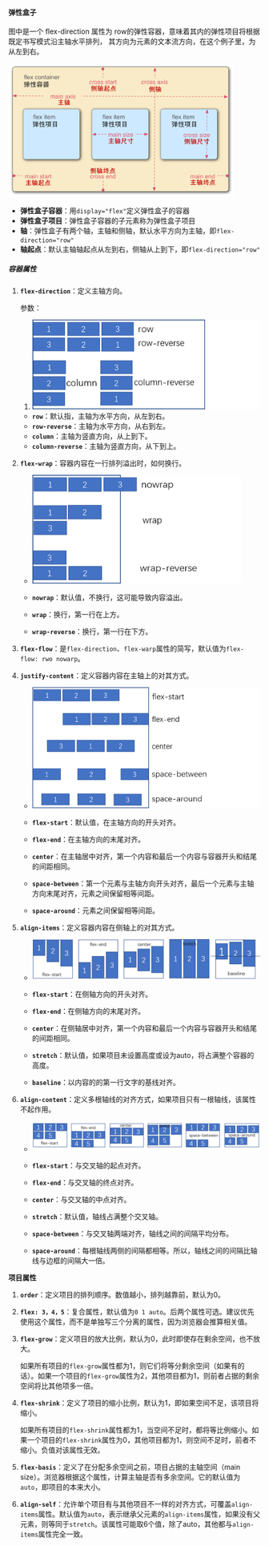 #### 弹性盒子

图中是一个 flex-direction 属性为 row的弹性容器，意味着其内的弹性项目将根据既定书写模式沿主轴水平排列， 其方向为元素的文本流方向，在这个例子里，为从左到右。

<img src="..\img\001.png" alt="008" style="zoom:80%;" />

- **弹性盒子容器**：用`display="flex"`定义弹性盒子的容器
- **弹性盒子项目**：弹性盒子容器的子元素称为弹性盒子项目
- **轴**：弹性盒子有两个轴，主轴和侧轴，默认水平方向为主轴，即`flex-direction="row"`
- **轴起点**：默认主轴轴起点从左到右，侧轴从上到下，即`flex-direction="row"`

##### 容器属性

1. **`flex-direction`**：定义主轴方向。

   参数：

   1. <img src="..\img\002.png" alt="008" style="zoom:80%" />

   - **`row`**：默认指，主轴为水平方向，从左到右。
   - **`row-reverse`**：主轴为水平方向，从右到左。
   - **`column`**：主轴为竖直方向，从上到下。
   - **`column-reverse`**：主轴为竖直方向，从下到上。

2. **`flex-wrap`**：容器内容在一行排列溢出时，如何换行。

   - <img src="..\img\003.png" alt="008" style="zoom:80%" />

   - **`nowrap`**：默认值，不换行，这可能导致内容溢出。

   - **`wrap`**：换行，第一行在上方。

   - **`wrap-reverse`**：换行，第一行在下方。

3. **`flex-flow`**：是`flex-direction`、`flex-warp`属性的简写，默认值为`flex-flow: rwo nowarp`。

4. **`justify-content`**：定义容器内容在主轴上的对其方式。

   - <img src="..\img\004.png" alt="008" style="zoom:80%" />

   - **`flex-start`**：默认值，在主轴方向的开头对齐。
   - **`flex-end`**：在主轴方向的末尾对齐。
   - **`center`**：在主轴居中对齐，第一个内容和最后一个内容与容器开头和结尾的间距相同。
   - **`space-between`**：第一个元素与主轴方向开头对齐，最后一个元素与主轴方向末尾对齐，元素之间保留相等间距。
   - **`space-around`**：元素之间保留相等间距。

5. **`align-items`**：定义容器内容在侧轴上的对其方式。

   - <img src="..\img\005.png" alt="008" style="zoom:80%" />

   - **`flex-start`**：在侧轴方向的开头对齐。
   - **`flex-end`**：在侧轴方向的末尾对齐。
   - **`center`**：在侧轴居中对齐，第一个内容和最后一个内容与容器开头和结尾的间距相同。
   - **`stretch`**：默认值，如果项目未设置高度或设为auto，将占满整个容器的高度。
   - **`baseline`**：以内容的的第一行文字的基线对齐。

6. **`align-content`**：定义多根轴线的对齐方式，如果项目只有一根轴线，该属性不起作用。

   - <img src="..\img\006.png" alt="008" style="zoom:80%" />

   - **`flex-start`**：与交叉轴的起点对齐。
   - **`flex-end`**：与交叉轴的终点对齐。
   - **`center`**：与交叉轴的中点对齐。
   - **`stretch`**：默认值，轴线占满整个交叉轴。
   - **`space-between`**：与交叉轴两端对齐，轴线之间的间隔平均分布。
   - **`space-around`**：每根轴线两侧的间隔都相等。所以，轴线之间的间隔比轴线与边框的间隔大一倍。

**项目属性**

1. **`order`**：定义项目的排列顺序。数值越小，排列越靠前，默认为0。

2. **`flex: 3，4，5`**：复合属性，默认值为`0 1 auto`。后两个属性可选。建议优先使用这个属性，而不是单独写三个分离的属性，因为浏览器会推算相关值。

3. **`flex-grow`**：定义项目的放大比例，默认为0，此时即使存在剩余空间，也不放大。

   如果所有项目的`flex-grow`属性都为1，则它们将等分剩余空间（如果有的话）。如果一个项目的`flex-grow`属性为2，其他项目都为1，则前者占据的剩余空间将比其他项多一倍。

4. **`flex-shrink`**：定义了项目的缩小比例，默认为1，即如果空间不足，该项目将缩小。

   如果所有项目的`flex-shrink`属性都为1，当空间不足时，都将等比例缩小。如果一个项目的`flex-shrink`属性为0，其他项目都为1，则空间不足时，前者不缩小。负值对该属性无效。

5. **`flex-basis`**：定义了在分配多余空间之前，项目占据的主轴空间（main size）。浏览器根据这个属性，计算主轴是否有多余空间。它的默认值为`auto`，即项目的本来大小。

6. **`align-self`**：允许单个项目有与其他项目不一样的对齐方式，可覆盖`align-items`属性。默认值为`auto`，表示继承父元素的`align-items`属性，如果没有父元素，则等同于`stretch`。该属性可能取6个值，除了auto，其他都与`align-items`属性完全一致。